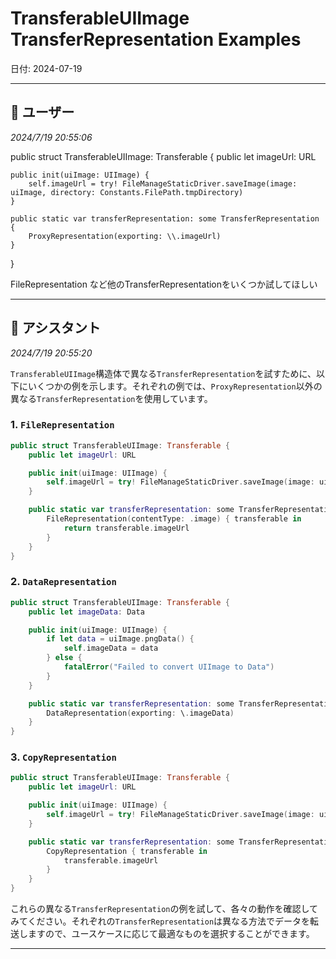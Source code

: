 # TransferableUIImage TransferRepresentation Examples

日付: 2024-07-19

---

## 👤 ユーザー
*2024/7/19 20:55:06*

public struct TransferableUIImage: Transferable {
    public let imageUrl: URL

    public init(uiImage: UIImage) {
        self.imageUrl = try! FileManageStaticDriver.saveImage(image: uiImage, directory: Constants.FilePath.tmpDirectory)
    }

    public static var transferRepresentation: some TransferRepresentation {
        ProxyRepresentation(exporting: \\.imageUrl)
    }
}

FileRepresentation など他のTransferRepresentationをいくつか試してほしい

---

## 🤖 アシスタント
*2024/7/19 20:55:20*

`TransferableUIImage`構造体で異なる`TransferRepresentation`を試すために、以下にいくつかの例を示します。それぞれの例では、`ProxyRepresentation`以外の異なる`TransferRepresentation`を使用しています。

### 1. `FileRepresentation`

```swift
public struct TransferableUIImage: Transferable {
    public let imageUrl: URL

    public init(uiImage: UIImage) {
        self.imageUrl = try! FileManageStaticDriver.saveImage(image: uiImage, directory: Constants.FilePath.tmpDirectory)
    }

    public static var transferRepresentation: some TransferRepresentation {
        FileRepresentation(contentType: .image) { transferable in
            return transferable.imageUrl
        }
    }
}
```

### 2. `DataRepresentation`

```swift
public struct TransferableUIImage: Transferable {
    public let imageData: Data

    public init(uiImage: UIImage) {
        if let data = uiImage.pngData() {
            self.imageData = data
        } else {
            fatalError("Failed to convert UIImage to Data")
        }
    }

    public static var transferRepresentation: some TransferRepresentation {
        DataRepresentation(exporting: \.imageData)
    }
}
```

### 3. `CopyRepresentation`

```swift
public struct TransferableUIImage: Transferable {
    public let imageUrl: URL

    public init(uiImage: UIImage) {
        self.imageUrl = try! FileManageStaticDriver.saveImage(image: uiImage, directory: Constants.FilePath.tmpDirectory)
    }

    public static var transferRepresentation: some TransferRepresentation {
        CopyRepresentation { transferable in
            transferable.imageUrl
        }
    }
}
```

これらの異なる`TransferRepresentation`の例を試して、各々の動作を確認してみてください。それぞれの`TransferRepresentation`は異なる方法でデータを転送しますので、ユースケースに応じて最適なものを選択することができます。

---
